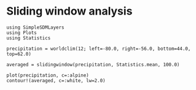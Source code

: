 # Sliding window analysis

```@example slide
using SimpleSDMLayers
using Plots
using Statistics

precipitation = worldclim(12; left=-80.0, right=-56.0, bottom=44.0, top=62.0)
```

```@example slide
averaged = slidingwindow(precipitation, Statistics.mean, 100.0)
```

```@example slide
plot(precipitation, c=:alpine)
contour!(averaged, c=:white, lw=2.0)
```
